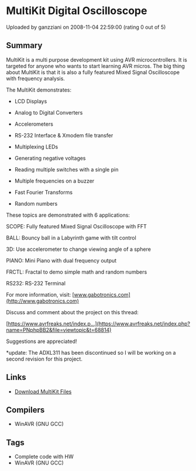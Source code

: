 # MultiKit Digital Oscilloscope

Uploaded by ganzziani on 2008-11-04 22:59:00 (rating 0 out of 5)

## Summary

MultiKit is a multi purpose development kit using AVR microcontrollers. It is targeted for anyone who wants to start learning AVR micros. The big thing about MultiKit is that it is also a fully featured Mixed Signal Oscilloscope with frequency analysis.


The MultiKit demonstrates:


- LCD Displays  

- Analog to Digital Converters  

- Accelerometers  

- RS-232 Interface & Xmodem file transfer  

- Multiplexing LEDs  

- Generating negative voltages  

- Reading multiple switches with a single pin  

- Multiple frequencies on a buzzer  

- Fast Fourier Transforms  

- Random numbers


These topics are demonstrated with 6 applications:


SCOPE: Fully featured Mixed Signal Oscilloscope with FFT  

BALL: Bouncy ball in a Labyrinth game with tilt control  

3D: Use accelerometer to change viewing angle of a sphere  

PIANO: Mini Piano with dual frequency output  

FRCTL: Fractal to demo simple math and random numbers  

RS232: RS-232 Terminal


For more information, visit: [www.gabotronics.com](http://www.gabotronics.com)


Discuss and comment about the project on this thread:  

[https://www.avrfreaks.net/index.p...](https://www.avrfreaks.net/index.php?name=PNphpBB2&file=viewtopic&t=68814)


Suggestions are appreciated!


*update: The ADXL311 has been discontinued so I will be working on a second revision for this project.

## Links

- [Download MultiKit Files](http://www.gabotronics.com/Download.htm)

## Compilers

- WinAVR (GNU GCC)

## Tags

- Complete code with HW
- WinAVR (GNU GCC)
